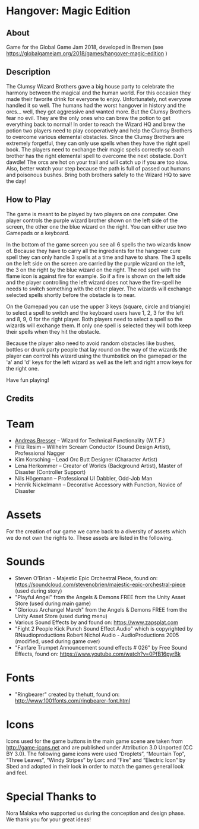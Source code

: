 # Hangover: Magic Edition
About
-----
Game for the Global Game Jam 2018, developed in Bremen (see https://globalgamejam.org/2018/games/hangover-magic-edition )

Description
-----------
The Clumsy Wizard Brothers gave a big house party to celebrate the harmony between the magical and the human world. For this occasion they made their favorite drink for everyone to enjoy. Unfortunately, not everyone handled it so well. The humans had the worst hangover in history and the orcs... well, they got aggressive and wanted more. But the Clumsy Brothers fear no evil. They are the only ones who can brew the potion to get everything back to normal! In order to reach the Wizard HQ and brew the potion two players need to play cooperatively and help the Clumsy Brothers to overcome various elemental obstacles. Since the Clumsy Brothers are extremely forgetful, they can only use spells when they have the right spell book. The players need to exchange their magic spells correctly so each brother has the right elemental spell to overcome the next obstacle. Don’t dawdle! The orcs are hot on your trail and will catch up if you are too slow. Also, better watch your step because the path is full of passed out humans and poisonous bushes. Bring both brothers safely to the Wizard HQ to save the day!

How to Play
-----------
The game is meant to be played by two players on one computer. One player controls the purple wizard brother shown on the left side of the screen, the other one the blue wizard on the right. You can either use two Gamepads or a keyboard.

In the bottom of the game screen you see all 6 spells the two wizards know of. Because they have to carry all the ingredients for the hangover cure spell they can only handle 3 spells at a time and have to share. The 3 spells on the left side on the screen are carried by the purple wizard on the left, the 3 on the right by the blue wizard on the right. The red spell with the flame icon is against fire for example. So if a fire is shown on the left side and the player controlling the left wizard does not have the fire-spell he needs to switch something with the other player. The wizards will exchange selected spells shortly before the obstacle is to near.

On the Gamepad you can use the upper 3 keys (square, circle and triangle) to select a spell to switch and the keyboard users have 1, 2, 3 for the left and 8, 9, 0 for the right player. Both players need to select a spell so the wizards will exchange them. If only one spell is selected they will both keep their spells when they hit the obstacle.

Because the player also need to avoid random obstacles like bushes, bottles or drunk party people that lay round on the way of the wizards the player can control his wizard using the thumbstick on the gamepad or the 'a' and 'd' keys for the left wizard as well as the left and right arrow keys for the right one.

Have fun playing!

Credits 
-------
Team
====

 - [Andreas Bresser](https://github.com/brean/) – Wizard for Technical Functionality (W.T.F.)
 - Filiz Resim – Willhelm Scream Conductor (Sound Design Artist), Professional Nagger
 - Kim Korsching – Lead Orc Butt Designer (Character Artist)
 - Lena Herkommer – Creator of Worlds (Background Artist), Master of Disaster (Controller Support)
 - Nils Högemann – Professional UI Dabbler, Odd-Job Man
 - Henrik Nickelmann – Decorative Accessory with Function, Novice of Disaster

Assets
======

For the creation of our game we came back to a diversity of assets which we do not own the rights to. These assets are listed in the following.

Sounds
======

 - Steven O’Brian - Majestic Epic Orchestral Piece, found on: https://soundcloud.com/stevenobrien/majestic-epic-orchestral-piece (used during story)
 - "Playful Angel" from the Angels & Demons FREE from the Unity Asset Store (used during main game)
 - "Glorious Archangel March" from the Angels & Demons FREE from the Unity Asset Store (used during menu)
 - Various Sound Effects by and found on: https://www.zapsplat.com
 - "Fight 2 People Kick Punch Sound Effect Audio" which is copyrighted by RNaudioproductions Robert Nichol Audio - AudioProductions 2005 (modified, used during game over)
 - "Fanfare Trumpet Announcement sound effects # 026" by Free Sound Effects, found on: https://www.youtube.com/watch?v=0PfB16pyrBk

Fonts
=====
 - "Ringbearer" created by thehutt, found on: http://www.1001fonts.com/ringbearer-font.html

Icons
=====

Icons used for the game buttons in the main game scene are taken from http://game-icons.net and are published under Attribution 3.0 Unported (CC BY 3.0). The following game icons were used “Droplets”, “Mountain Top”, “Three Leaves”, “Windy Stripes” by Lorc and “Fire” and “Electric Icon” by Sbed and adopted in their look in order to match the games general look and feel.

Special Thanks to
=================
Nora Malaka who supported us during the conception and design phase. We thank you for your great ideas!
